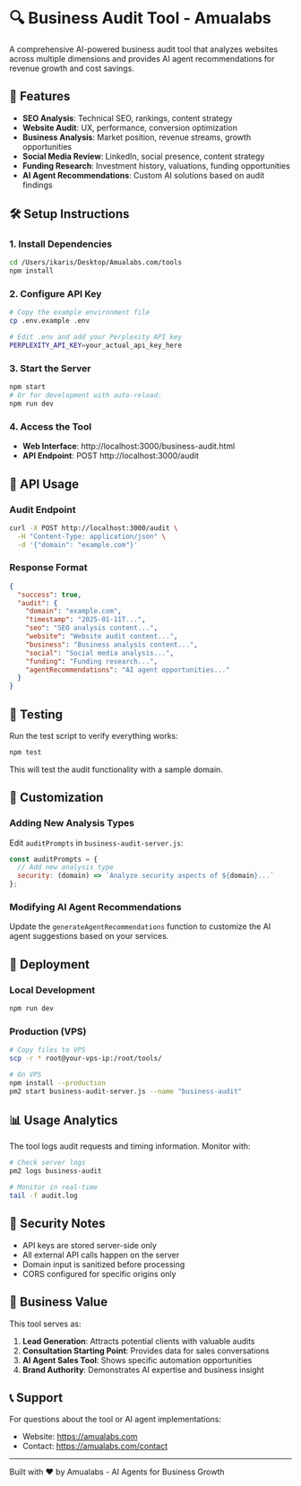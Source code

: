 # 🔍 Business Audit Tool - Amualabs

A comprehensive AI-powered business audit tool that analyzes websites across multiple dimensions and provides AI agent recommendations for revenue growth and cost savings.

## 🚀 Features

- **SEO Analysis**: Technical SEO, rankings, content strategy
- **Website Audit**: UX, performance, conversion optimization  
- **Business Analysis**: Market position, revenue streams, growth opportunities
- **Social Media Review**: LinkedIn, social presence, content strategy
- **Funding Research**: Investment history, valuations, funding opportunities
- **AI Agent Recommendations**: Custom AI solutions based on audit findings

## 🛠️ Setup Instructions

### 1. Install Dependencies
```bash
cd /Users/ikaris/Desktop/Amualabs.com/tools
npm install
```

### 2. Configure API Key
```bash
# Copy the example environment file
cp .env.example .env

# Edit .env and add your Perplexity API key
PERPLEXITY_API_KEY=your_actual_api_key_here
```

### 3. Start the Server
```bash
npm start
# Or for development with auto-reload:
npm run dev
```

### 4. Access the Tool
- **Web Interface**: http://localhost:3000/business-audit.html
- **API Endpoint**: POST http://localhost:3000/audit

## 📡 API Usage

### Audit Endpoint
```bash
curl -X POST http://localhost:3000/audit \
  -H "Content-Type: application/json" \
  -d '{"domain": "example.com"}'
```

### Response Format
```json
{
  "success": true,
  "audit": {
    "domain": "example.com",
    "timestamp": "2025-01-11T...",
    "seo": "SEO analysis content...",
    "website": "Website audit content...",
    "business": "Business analysis content...",
    "social": "Social media analysis...",
    "funding": "Funding research...",
    "agentRecommendations": "AI agent opportunities..."
  }
}
```

## 🧪 Testing

Run the test script to verify everything works:
```bash
npm test
```

This will test the audit functionality with a sample domain.

## 🔧 Customization

### Adding New Analysis Types
Edit `auditPrompts` in `business-audit-server.js`:
```javascript
const auditPrompts = {
  // Add new analysis type
  security: (domain) => `Analyze security aspects of ${domain}...`
};
```

### Modifying AI Agent Recommendations
Update the `generateAgentRecommendations` function to customize the AI agent suggestions based on your services.

## 🚀 Deployment

### Local Development
```bash
npm run dev
```

### Production (VPS)
```bash
# Copy files to VPS
scp -r * root@your-vps-ip:/root/tools/

# On VPS
npm install --production
pm2 start business-audit-server.js --name "business-audit"
```

## 📊 Usage Analytics

The tool logs audit requests and timing information. Monitor with:
```bash
# Check server logs
pm2 logs business-audit

# Monitor in real-time
tail -f audit.log
```

## 🔐 Security Notes

- API keys are stored server-side only
- All external API calls happen on the server
- Domain input is sanitized before processing
- CORS configured for specific origins only

## 🎯 Business Value

This tool serves as:
1. **Lead Generation**: Attracts potential clients with valuable audits
2. **Consultation Starting Point**: Provides data for sales conversations  
3. **AI Agent Sales Tool**: Shows specific automation opportunities
4. **Brand Authority**: Demonstrates AI expertise and business insight

## 📞 Support

For questions about the tool or AI agent implementations:
- Website: https://amualabs.com
- Contact: https://amualabs.com/contact

---

Built with ❤️ by Amualabs - AI Agents for Business Growth
